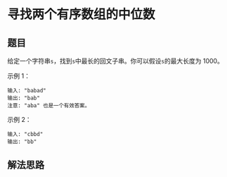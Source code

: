 # 寻找两个有序数组的中位数
## 题目
给定一个字符串`s`，找到`s`中最长的回文子串。你可以假设`s`的最大长度为 1000。

示例 1：
~~~
输入: "babad"
输出: "bab"
注意: "aba" 也是一个有效答案。
~~~
示例 2：
~~~
输入: "cbbd"
输出: "bb"
~~~
## 解法思路